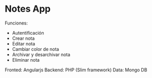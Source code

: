 # Notes App
Funciones: 
   - Autentificación
   - Crear nota  
   - Editar nota   
   - Cambiar color de nota   
   - Archivar y desarchivar nota   
   - Eliminar nota   
   
   Fronted: Angularjs
   Backend: PHP (Slim framework)
   Data: Mongo DB
